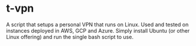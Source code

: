# t-vpn
A script that setups a personal VPN that runs on Linux. Used and tested on instances deployed in AWS, GCP and Azure. Simply install Ubuntu (or other Linux offering) and run the single bash script to use. 
